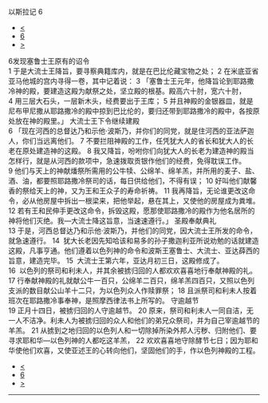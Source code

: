 ﻿





 以斯拉记 6




* [<](bible/EZR05.md)
* [6](bible/EZR.md)
* [>](bible/EZR07.md)



 
6发现塞鲁士王原有的诏令  
1 于是大流士王降旨，要寻察典籍库内，就是在巴比伦藏宝物之处； 
2 在米底亚省亚马他城的宫内寻得一卷，其中记着说： 
3 「塞鲁士王元年，他降旨论到耶路撒冷神的殿，要建造这殿为献祭之处，坚立殿的根基。殿高六十肘，宽六十肘， 
4 用三层大石头，一层新木头，经费要出于王库； 
5 并且神殿的金银器皿，就是尼布甲尼撒从耶路撒冷的殿中掠到巴比伦的，要归还带到耶路撒冷的殿中，各按原处放在神的殿里。」 大流士王下令继续建殿  
6 「现在河西的总督达乃和示他·波斯乃，并你们的同党，就是住河西的亚法萨迦人，你们当远离他们。 
7 不要拦阻神殿的工作，任凭犹大人的省长和犹大人的长老在原处建造神的这殿。 
8 我又降旨，吩咐你们向犹大人的长老为建造神的殿当怎样行，就是从河西的款项中，急速拨取贡银作他们的经费，免得耽误工作。 
9 他们与天上的神献燔祭所需用的公牛犊、公绵羊、绵羊羔，并所用的麦子、盐、酒、油，都要照耶路撒冷祭司的话，每日供给他们，不得有误； 
10 好叫他们献馨香的祭给天上的神，又为王和王众子的寿命祈祷。 
11 我再降旨，无论谁更改这命令，必从他房屋中拆出一根梁来，把他举起，悬在其上，又使他的房屋成为粪堆。 
12 若有王和民伸手更改这命令，拆毁这殿，愿那使耶路撒冷的殿作为他名居所的神将他们灭绝。我—大流士降这旨意，当速速遵行。」 圣殿奉献典礼  
13 于是，河西总督达乃和示他·波斯乃，并他们的同党，因大流士王所发的命令，就急速遵行。 
14  犹大长老因先知哈该和易多的孙子撒迦利亚所说劝勉的话就建造这殿，凡事亨通。他们遵着以色列神的命令和波斯王塞鲁士、大流士、亚达薛西的旨意，建造完毕。 
15  大流士王第六年，亚达月初三日，这殿修成了。  
16  以色列的祭司和利未人，并其余被掳归回的人都欢欢喜喜地行奉献神殿的礼。 
17 行奉献神殿的礼就献公牛一百只，公绵羊二百只，绵羊羔四百只，又照以色列支派的数目献公山羊十二只，为以色列众人作赎罪祭； 
18 且派祭司和利未人按着班次在耶路撒冷事奉神，是照摩西律法书上所写的。 守逾越节  
19 正月十四日，被掳归回的人守逾越节。 
20 原来，祭司和利未人一同自洁，无一人不洁净。利未人为被掳归回的众人和他们的弟兄众祭司，并为自己宰逾越节的羊羔。 
21 从掳到之地归回的以色列人和一切除掉所染外邦人污秽、归附他们、要寻求耶和华—以色列神的人都吃这羊羔， 
22 欢欢喜喜地守除酵节七日；因为耶和华使他们欢喜，又使亚述王的心转向他们，坚固他们的手，作以色列神殿的工程。 
* [<](bible/EZR05.md)
* [6](bible/EZR.md)
* [>](bible/EZR07.md)





---









